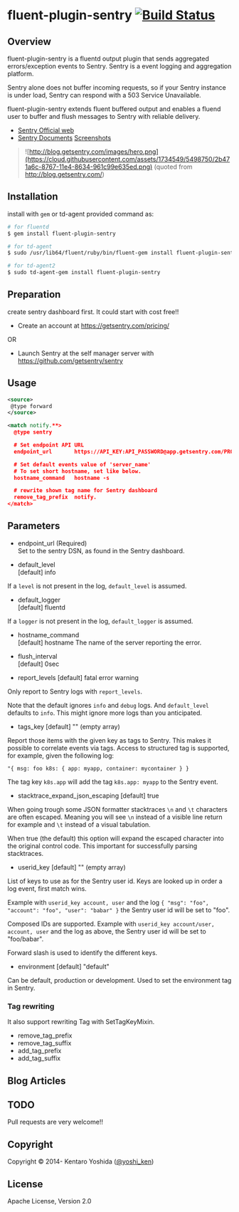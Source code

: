# fluent-plugin-sentry [![Build Status](https://travis-ci.org/y-ken/fluent-plugin-sentry.png?branch=master)](https://travis-ci.org/y-ken/fluent-plugin-sentry)

## Overview

fluent-plugin-sentry is a fluentd output plugin that sends aggregated errors/exception events to Sentry. Sentry is a event logging and aggregation platform.<br>

Sentry alone does not buffer incoming requests, so if your Sentry instance is under load, Sentry can respond with a 503 Service Unavailable.<br>

fluent-plugin-sentry extends fluent buffered output and enables a fluend user to buffer and flush messages to Sentry with reliable delivery.

* [Sentry Official web](https://getsentry.com/welcome/)
* [Sentry Documents](http://sentry.readthedocs.org/en/latest/) [Screenshots](https://github.com/getsentry/sentry#screenshots)

> ![http://blog.getsentry.com/images/hero.png](https://cloud.githubusercontent.com/assets/1734549/5498750/2b471a6c-8767-11e4-8634-961c99e635ed.png)
(quoted from http://blog.getsentry.com/)


## Installation

install with `gem` or td-agent provided command as:

```bash
# for fluentd
$ gem install fluent-plugin-sentry

# for td-agent
$ sudo /usr/lib64/fluent/ruby/bin/fluent-gem install fluent-plugin-sentry

# for td-agent2
$ sudo td-agent-gem install fluent-plugin-sentry
```

## Preparation

create sentry dashboard first. It could start with cost free!!

* Create an account at https://getsentry.com/pricing/

OR

* Launch Sentry at the self manager server with https://github.com/getsentry/sentry

## Usage

```xml
<source>
 @type forward
</source>

<match notify.**>
  @type sentry

  # Set endpoint API URL
  endpoint_url       https://API_KEY:API_PASSWORD@app.getsentry.com/PROJECT_ID

  # Set default events value of 'server_name'
  # To set short hostname, set like below.
  hostname_command   hostname -s

  # rewrite shown tag name for Sentry dashboard
  remove_tag_prefix  notify.
</match>
```

## Parameters

* endpoint_url (Required)<br>
Set to the sentry DSN, as found in the Sentry dashboard.

* default_level<br>
[default] info

If a `level` is not present in the log, `default_level` is assumed.

* default_logger<br>
[default] fluentd

If a `logger` is not present in the log, `default_logger` is assumed.

* hostname_command<br>
[default] hostname
The name of the server reporting the error.

* flush_interval<br>
[default] 0sec

* report_levels
[default] fatal error warning

Only report to Sentry logs with `report_levels`.

Note that the default ignores `info` and `debug` logs. And `default_level`
defaults to `info`. This might ignore more logs than you anticipated.

* tags_key
[default] "" (empty array)

Report those items with the given key as tags to Sentry. This makes it possible
to correlate events via tags. Access to structured tag is supported, for
example, given the following log:

```
"{ msg: foo k8s: { app: myapp, container: mycontainer } }
``` 
The tag key `k8s.app` will add the tag `k8s.app: myapp` to the Sentry event.

* stacktrace_expand_json_escaping
[default] true

When going trough some JSON formatter stacktraces `\n` and `\t` characters are
often escaped. Meaning you will see `\n` instead of a visible line return for
example and `\t` instead of a visual tabulation.

When true (the default) this option will expand the escaped character into the
original control code. This important for successfully parsing stacktraces.

* userid_key
[default] "" (empty array)

List of keys to use as for the Sentry user id. Keys are looked up in order a
log event, first match wins.

Example with `userid_key account, user` and the log
`{ "msg": "foo", "account": "foo", "user": "babar" }` the Sentry user id will
be set to "foo".

Composed IDs are supported. Example with
`userid_key account/user, account, user` and the log as above, the Sentry user
id will be set to "foo/babar".

Forward slash is used to identify the different keys.

* environment
[default] "default"

Can be default, production or development. Used to set the environment tag in
Sentry.

### Tag rewriting

It also support rewriting Tag with SetTagKeyMixin.

* remove_tag_prefix
* remove_tag_suffix
* add_tag_prefix
* add_tag_suffix

## Blog Articles

## TODO

Pull requests are very welcome!!

## Copyright

Copyright © 2014- Kentaro Yoshida ([@yoshi_ken](https://twitter.com/yoshi_ken))

## License

Apache License, Version 2.0

